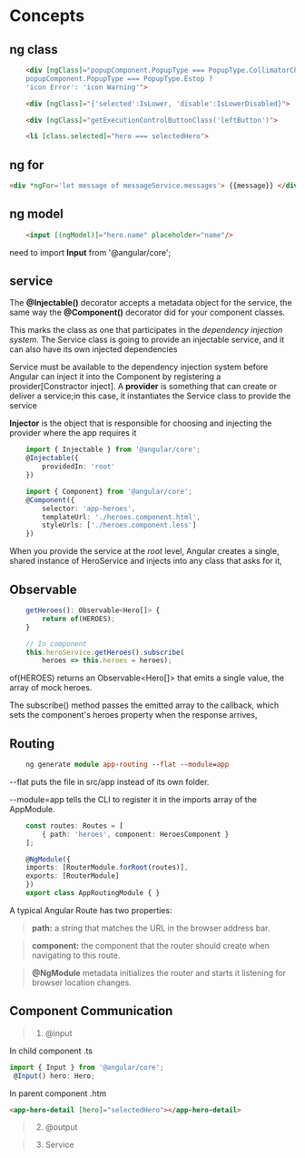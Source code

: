 # Concepts
## ng class 
```html
    <div [ngClass]="popupComponent.PopupType === PopupType.CollimatorChange ||
    popupComponent.PopupType === PopupType.Estop ?
    'icon Error': 'icon Warning'">

    <div [ngClass]="{'selected':IsLower, 'disable':IsLowerDisabled}">

    <div [ngClass]="getExecutionControlButtonClass('leftButton')">

    <li [class.selected]="hero === selectedHero">

```
## ng for
```html
<div *ngFor='let message of messageService.messages'> {{message}} </div>
```
## ng model
```html
    <input [(ngModel)]="hero.name" placeholder="name"/>
```
need to import **Input** from '@angular/core';

## service

The **@Injectable()** decorator accepts a metadata object for the service,
the same way the **@Component()** decorator did for your component classes.

This marks the class as one that participates in the *dependency injection system*.
The Service class is going to provide an injectable service,
and it can also have its own injected dependencies

Service must be available to the dependency injection system before Angular can inject it into the Component by registering a provider[Constractor inject]. A **provider** is something that can create or deliver a service;in this case, it instantiates the Service class to provide the service

**Injector** is the object that is responsible for choosing and injecting the provider where the app requires it

```ts
    import { Injectable } from '@angular/core';
    @Injectable({
        providedIn: 'root'
    })

    import { Component} from '@angular/core';
    @Component({
        selector: 'app-heroes',
        templateUrl: './heroes.component.html',
        styleUrls: ['./heroes.component.less']
    })
```
When you provide the service at the *root* level, Angular creates a single, shared instance of HeroService and injects into any class that asks for it,

## Observable
```ts
    getHeroes(): Observable<Hero[]> {
        return of(HEROES);
    }

    // In component 
    this.heroService.getHeroes().subscribe(
        heroes => this.heroes = heroes);
```
of(HEROES) returns an Observable<Hero[]> that emits a single value, the array of mock heroes.

The subscribe() method passes the emitted array to the callback, which sets the component's heroes property when the response arrives,

## Routing
```ts
    ng generate module app-routing --flat --module=app
```
--flat puts the file in src/app instead of its own folder.

--module=app tells the CLI to register it in the imports array of the AppModule.

```ts
    const routes: Routes = [
        { path: 'heroes', component: HeroesComponent }
    ];

    @NgModule({
    imports: [RouterModule.forRoot(routes)],
    exports: [RouterModule]
    })
    export class AppRoutingModule { }
```
A typical Angular Route has two properties:

>**path:** a string that matches the URL in the browser address bar.

>**component:** the component that the router should create when navigating to this route.

>**@NgModule** metadata initializes the router and starts it listening for browser location changes.

## Component Communication 

>1. @input

In child component .ts
```ts
import { Input } from '@angular/core';
 @Input() hero: Hero;
```
In parent component .htm

```html
<app-hero-detail [hero]="selectedHero"></app-hero-detail>
```


>2. @output


>3. Service


